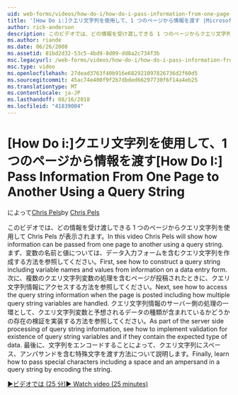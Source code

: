 ```yaml
---
uid: web-forms/videos/how-do-i/how-do-i-pass-information-from-one-page-to-another-using-a-query-string
title: '[How Do i:]クエリ文字列を使用して、1 つのページから情報を渡す |Microsoft Docs'
author: rick-anderson
description: このビデオでは、どの情報を受け渡しできる 1 つのページからクエリ文字列を使用して Chris Pels が表示されます。 まず、内のクエリ文字列を作成する方法を参照してください.
ms.author: riande
ms.date: 06/26/2008
ms.assetid: 81bd2d32-53c5-4bd9-8d09-dd8a2c734f3b
msc.legacyurl: /web-forms/videos/how-do-i/how-do-i-pass-information-from-one-page-to-another-using-a-query-string
msc.type: video
ms.openlocfilehash: 27dead3763f40b916e682921097826736d2f60d5
ms.sourcegitcommit: 45ac74e400f9f2b7dbded66297730f6f14a4eb25
ms.translationtype: MT
ms.contentlocale: ja-JP
ms.lasthandoff: 08/16/2018
ms.locfileid: "41839004"
---
```

<a name="how-do-i-pass-information-from-one-page-to-another-using-a-query-string"></a><span data-ttu-id="ff979-104">[How Do i:]クエリ文字列を使用して、1 つのページから情報を渡す</span><span class="sxs-lookup"><span data-stu-id="ff979-104">[How Do I:] Pass Information From One Page to Another Using a Query String</span></span>
====================
<span data-ttu-id="ff979-105">によって[Chris Pels](https://twitter.com/chrispels)</span><span class="sxs-lookup"><span data-stu-id="ff979-105">by [Chris Pels](https://twitter.com/chrispels)</span></span>

<span data-ttu-id="ff979-106">このビデオでは、どの情報を受け渡しできる 1 つのページからクエリ文字列を使用して Chris Pels が表示されます。</span><span class="sxs-lookup"><span data-stu-id="ff979-106">In this video Chris Pels will show how information can be passed from one page to another using a query string.</span></span> <span data-ttu-id="ff979-107">まず、変数の名前と値については、データ入力フォームを含むクエリ文字列を作成する方法を参照してください。</span><span class="sxs-lookup"><span data-stu-id="ff979-107">First, see how to construct a query string including variable names and values from information on a data entry form.</span></span> <span data-ttu-id="ff979-108">次に、複数のクエリ文字列変数の処理を含むページが投稿されたときに、クエリ文字列情報にアクセスする方法を参照してください。</span><span class="sxs-lookup"><span data-stu-id="ff979-108">Next, see how to access the query string information when the page is posted including how multiple query string variables are handled.</span></span> <span data-ttu-id="ff979-109">クエリ文字列情報のサーバー側の処理の一環として、クエリ文字列変数と予想されるデータの種類が含まれているかどうかの存在の検証を実装する方法を参照してください。</span><span class="sxs-lookup"><span data-stu-id="ff979-109">As part of the server side processing of query string information, see how to implement validation for existence of query string variables and if they contain the expected type of data.</span></span> <span data-ttu-id="ff979-110">最後に、文字列をエンコードすることによって、クエリ文字列にスペース、アンパサンドを含む特殊文字を渡す方法について説明します。</span><span class="sxs-lookup"><span data-stu-id="ff979-110">Finally, learn how to pass special characters including a space and an ampersand in a query string by encoding the string.</span></span>

[<span data-ttu-id="ff979-111">&#9654;ビデオでは (25 分)</span><span class="sxs-lookup"><span data-stu-id="ff979-111">&#9654; Watch video (25 minutes)</span></span>](https://channel9.msdn.com/Blogs/ASP-NET-Site-Videos/how-do-i-pass-information-from-one-page-to-another-using-a-query-string)
